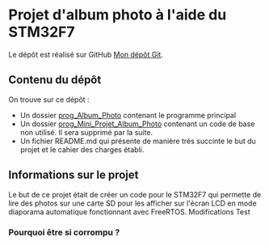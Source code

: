 # Projet d'album photo à l'aide du STM32F7

Le dépôt est réalisé sur GitHub [Mon dépôt Git](https://github.com/Marsuboubou/Mini-Projet-Album-Photo).

## Contenu du dépôt

On trouve sur ce dépôt :
* Un dossier [prog_Album_Photo](https://github.com/Marsuboubou/Mini-Projet-Album-Photo/tree/main/prog_Album_Photo) contenant le programme principal
* Un dossier [prog_Mini_Projet_Album_Photo](https://github.com/Marsuboubou/Mini-Projet-Album-Photo/tree/main/prog_Mini_Projet_Album_Photo) contenant un code de base non utilisé. Il sera supprimé par la suite.
* Un fichier README.md qui présente de manière très succinte le but du projet et le cahier des charges établi.

## Informations sur le projet
Le but de ce projet était de créer un code pour le STM32F7 qui permette de lire des photos sur une carte SD pour les afficher sur l'écran LCD en mode diaporama automatique fonctionnant avec FreeRTOS. Modifications Test

### Pourquoi être si corrompu ?
